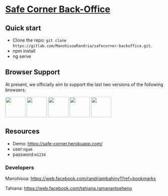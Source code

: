 # [Safe Corner Back-Office](https://safe-corner.herokuapp.com/)

## Quick start
- Clone the repo: `git clone https://gitlab.com/ManohisoaRandria/safecorner-backoffice.git`.
- npm install
- ng serve

## Browser Support

At present, we officially aim to support the last two versions of the following browsers:

<img src="https://github.com/creativetimofficial/public-assets/blob/master/logos/chrome-logo.png?raw=true" width="64" height="64"> <img src="https://raw.githubusercontent.com/creativetimofficial/public-assets/master/logos/firefox-logo.png" width="64" height="64"> <img src="https://raw.githubusercontent.com/creativetimofficial/public-assets/master/logos/edge-logo.png" width="64" height="64"> <img src="https://raw.githubusercontent.com/creativetimofficial/public-assets/master/logos/safari-logo.png" width="64" height="64"> <img src="https://raw.githubusercontent.com/creativetimofficial/public-assets/master/logos/opera-logo.png" width="64" height="64">

## Resources
- Demo: <https://safe-corner.herokuapp.com/>
- user:``ngam``
- password:``m1234``

### Developers

Manohisoa: <https://web.facebook.com/randriambahiny1?ref=bookmarks>

Tahiana: <https://web.facebook.com/tahiana.ramanantseheno>

